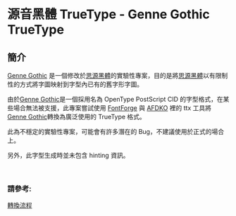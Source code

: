 # 源音黑體 TrueType - Genne Gothic TrueType

## 簡介

[Genne Gothic](https://github.com/MoneMizuno/Genne-Gothic) 是一個修改於[思源黑體](https://github.com/adobe-fonts/source-han-sans)的實驗性專案，目的是將[思源黑體](https://github.com/adobe-fonts/source-han-sans)以有限制性的方式將字圖映射到字型內已有的舊字形字圖。

由於[Genne Gothic](https://github.com/MoneMizuno/Genne-Gothic)是一個採用名為 OpenType PostScript CID 的字型格式，在某些場合無法被支援，此專案嘗試使用 [FontForge](https://github.com/fontforge/fontforge) 與 [AFDKO](https://github.com/adobe-type-tools/afdko) 裡的 ttx 工具將[Genne Gothic](https://github.com/MoneMizuno/Genne-Gothic)轉換為廣泛使用的 TrueType 格式。

此為不穩定的實驗性專案，可能會有許多潛在的 Bug，不建議使用於正式的場合上。

另外，此字型生成時並未包含 hinting 資訊。

<br>

### 請參考:

[轉換流程](ConversionProcess.md)